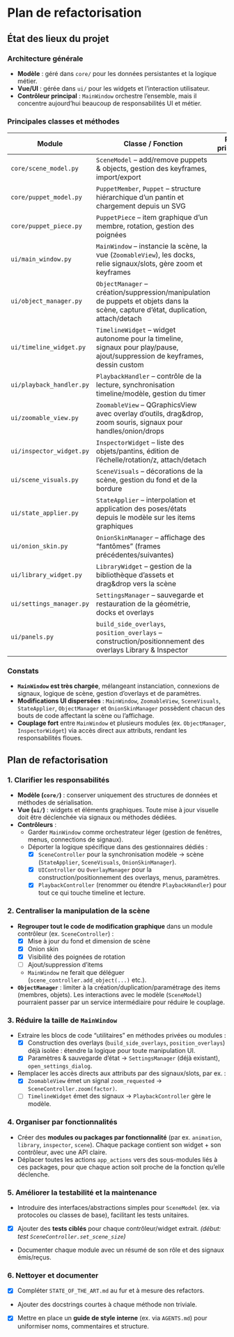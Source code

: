 # Plan de refactorisation

## État des lieux du projet

### Architecture générale
- **Modèle** : géré dans `core/` pour les données persistantes et la logique métier.
- **Vue/UI** : gérée dans `ui/` pour les widgets et l’interaction utilisateur.
- **Contrôleur principal** : `MainWindow` orchestre l’ensemble, mais il concentre aujourd’hui beaucoup de responsabilités UI et métier.

### Principales classes et méthodes

| Module | Classe / Fonction | Rôle principal |
|--------|------------------|----------------|
| `core/scene_model.py` | `SceneModel` – add/remove puppets & objects, gestion des keyframes, import/export |
| `core/puppet_model.py` | `PuppetMember`, `Puppet` – structure hiérarchique d’un pantin et chargement depuis un SVG |
| `core/puppet_piece.py` | `PuppetPiece` – item graphique d’un membre, rotation, gestion des poignées |
| `ui/main_window.py` | `MainWindow` – instancie la scène, la vue (`ZoomableView`), les docks, relie signaux/slots, gère zoom et keyframes |
| `ui/object_manager.py` | `ObjectManager` – création/suppression/manipulation de puppets et objets dans la scène, capture d’état, duplication, attach/detach |
| `ui/timeline_widget.py` | `TimelineWidget` – widget autonome pour la timeline, signaux pour play/pause, ajout/suppression de keyframes, dessin custom |
| `ui/playback_handler.py` | `PlaybackHandler` – contrôle de la lecture, synchronisation timeline/modèle, gestion du timer |
| `ui/zoomable_view.py` | `ZoomableView` – QGraphicsView avec overlay d’outils, drag&drop, zoom souris, signaux pour handles/onion/drops |
| `ui/inspector_widget.py` | `InspectorWidget` – liste des objets/pantins, édition de l’échelle/rotation/z, attach/detach |
| `ui/scene_visuals.py` | `SceneVisuals` – décorations de la scène, gestion du fond et de la bordure |
| `ui/state_applier.py` | `StateApplier` – interpolation et application des poses/états depuis le modèle sur les items graphiques |
| `ui/onion_skin.py` | `OnionSkinManager` – affichage des “fantômes” (frames précédentes/suivantes) |
| `ui/library_widget.py` | `LibraryWidget` – gestion de la bibliothèque d’assets et drag&drop vers la scène |
| `ui/settings_manager.py` | `SettingsManager` – sauvegarde et restauration de la géométrie, docks et overlays |
| `ui/panels.py` | `build_side_overlays`, `position_overlays` – construction/positionnement des overlays Library & Inspector |

### Constats
- **`MainWindow` est très chargée**, mélangeant instanciation, connexions de signaux, logique de scène, gestion d’overlays et de paramètres.
- **Modifications UI dispersées** : `MainWindow`, `ZoomableView`, `SceneVisuals`, `StateApplier`, `ObjectManager` et `OnionSkinManager` possèdent chacun des bouts de code affectant la scène ou l’affichage.
- **Couplage fort** entre `MainWindow` et plusieurs modules (ex. `ObjectManager`, `InspectorWidget`) via accès direct aux attributs, rendant les responsabilités floues.

## Plan de refactorisation

### 1. Clarifier les responsabilités
- **Modèle (`core/`)** : conserver uniquement des structures de données et méthodes de sérialisation.
- **Vue (`ui/`)** : widgets et éléments graphiques. Toute mise à jour visuelle doit être déclenchée via signaux ou méthodes dédiées.
- **Contrôleurs** :
  - Garder `MainWindow` comme orchestrateur léger (gestion de fenêtres, menus, connections de signaux).
  - Déporter la logique spécifique dans des gestionnaires dédiés :
    - [x] `SceneController` pour la synchronisation modèle → scène (`StateApplier`, `SceneVisuals`, `OnionSkinManager`).
    - [x] `UIController` ou `OverlayManager` pour la construction/positionnement des overlays, menus, paramètres.
    - [x] `PlaybackController` (renommer ou étendre `PlaybackHandler`) pour tout ce qui touche timeline et lecture.

### 2. Centraliser la manipulation de la scène
- **Regrouper tout le code de modification graphique** dans un module contrôleur (ex. `SceneController`) :
  - [x] Mise à jour du fond et dimension de scène
  - [x] Onion skin
  - [x] Visibilité des poignées de rotation
  - [ ] Ajout/suppression d’items
  - `MainWindow` ne ferait que déléguer (`scene_controller.add_object(...)` etc.).
- **`ObjectManager`** : limiter à la création/duplication/paramétrage des items (membres, objets).
  Les interactions avec le modèle (`SceneModel`) pourraient passer par un service intermédiaire pour réduire le couplage.

### 3. Réduire la taille de `MainWindow`
- Extraire les blocs de code “utilitaires” en méthodes privées ou modules :
  - [x] Construction des overlays (`build_side_overlays`, `position_overlays`) déjà isolée : étendre la logique pour toute manipulation UI.
  - [x] Paramètres & sauvegarde d’état → `SettingsManager` (déjà existant), `open_settings_dialog`.
- Remplacer les accès directs aux attributs par des signaux/slots, par ex. :
  - [x] `ZoomableView` émet un signal `zoom_requested` → `SceneController.zoom(factor)`.
  - [ ] `TimelineWidget` émet des signaux → `PlaybackController` gère le modèle.

### 4. Organiser par fonctionnalités
- Créer des **modules ou packages par fonctionnalité** (par ex. `animation`, `library`, `inspector`, `scene`).
  Chaque package contient son widget + son contrôleur, avec une API claire.
- Déplacer toutes les actions `app_actions` vers des sous-modules liés à ces packages, pour que chaque action soit proche de la fonction qu’elle déclenche.

### 5. Améliorer la testabilité et la maintenance
- Introduire des interfaces/abstractions simples pour `SceneModel` (ex. via protocoles ou classes de base), facilitant les tests unitaires.
- [x] Ajouter des **tests ciblés** pour chaque contrôleur/widget extrait. *(début: test `SceneController.set_scene_size`)*
- Documenter chaque module avec un résumé de son rôle et des signaux émis/reçus.

### 6. Nettoyer et documenter
- [x] Compléter `STATE_OF_THE_ART.md` au fur et à mesure des refactors.
- Ajouter des docstrings courtes à chaque méthode non triviale.
- [x] Mettre en place un **guide de style interne** (ex. via `AGENTS.md`) pour uniformiser noms, commentaires et structure.
 
